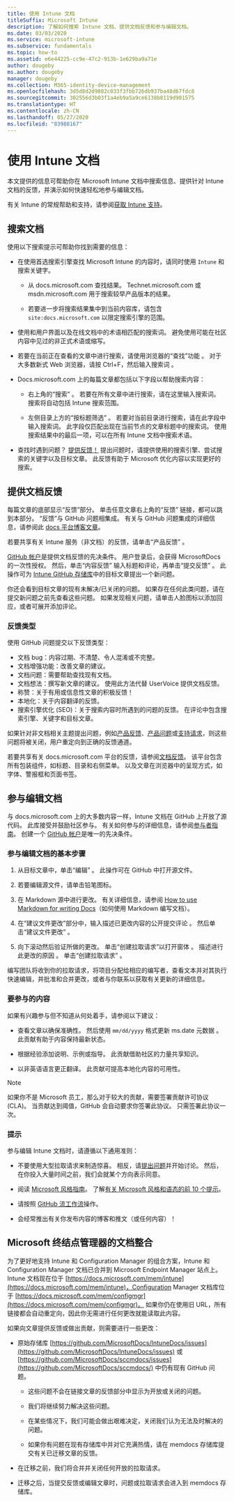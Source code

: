 ```yaml
---
title: 使用 Intune 文档
titleSuffix: Microsoft Intune
description: 了解如何搜索 Intune 文档、提供文档反馈和参与编辑文档。
ms.date: 03/03/2020
ms.service: microsoft-intune
ms.subservice: fundamentals
ms.topic: how-to
ms.assetid: e6e44225-cc9e-47c2-913b-1e629ba9a71e
author: dougeby
ms.author: dougeby
manager: dougeby
ms.collection: M365-identity-device-management
ms.openlocfilehash: 3d5d8d2d9882c033f3fbb726db937ba48d67fdc8
ms.sourcegitcommit: 302556d3b03f1a4eb9a5a9ce6138b8119d901575
ms.translationtype: HT
ms.contentlocale: zh-CN
ms.lasthandoff: 05/27/2020
ms.locfileid: "83988167"
---
```

# <a name="using-the-intune-docs"></a>使用 Intune 文档

本文提供的信息可帮助你在 Microsoft Intune 文档中搜索信息、提供针对 Intune 文档的反馈，并演示如何快速轻松地参与编辑文档。

有关 Intune 的常规帮助和支持，请参阅[获取 Intune 支持](get-support.md)。

## <a name="search-the-docs"></a>搜索文档

 使用以下搜索提示可帮助你找到需要的信息：  

- 在使用首选搜索引擎查找 Microsoft Intune 的内容时，请同时使用 `Intune` 和搜索关键字。  

  - 从 docs.microsoft.com 查找结果。 Technet.microsoft.com 或 msdn.microsoft.com 用于搜索较早产品版本的结果。  

  - 若要进一步将搜索结果集中到当前内容库，请包含 `site:docs.microsoft.com` 以限定搜索引擎的范围。  

- 使用和用户界面以及在线文档中的术语相匹配的搜索词。 避免使用可能在社区内容中见过的非正式术语或缩写。

- 若要在当前正在查看的文章中进行搜索，请使用浏览器的“查找”功能  。 对于大多数新式 Web 浏览器，请按 Ctrl+F，然后输入搜索词   。  

- Docs.microsoft.com 上的每篇文章都包括以下字段以帮助搜索内容：  

  - 右上角的“搜索”  。 若要在所有文章中进行搜索，请在这里输入搜索词。 搜索将自动包括 Intune 搜索范围。

  - 左侧目录上方的“按标题筛选”  。 若要对当前目录进行搜索，请在此字段中输入搜索词。 此字段仅匹配出现在当前节点的文章标题中的搜索词。 使用搜索结果中的最后一项，可以在所有 Intune 文档中搜索术语。

- 查找时遇到问题？ [提供反馈！](#provide-doc-feedback) 提出问题时，请提供使用的搜索引擎、尝试搜索的关键字以及目标文章。 此反馈有助于 Microsoft 优化内容以实现更好的搜索。  

## <a name="provide-doc-feedback"></a>提供文档反馈

每篇文章的底部显示“反馈”部分。 单击任意文章右上角的“反馈”  链接，都可以跳到本部分。 “反馈”与 GitHub 问题相集成。 有关与 GitHub 问题集成的详细信息，请参阅此 [docs 平台博客文章](https://docs.microsoft.com/teamblog/a-new-feedback-system-is-coming-to-docs)。

若要共享有关 Intune 服务（非文档）的反馈，请单击“产品反馈”  。

[GitHub 帐户](https://github.com/join)是提供文档反馈的先决条件。 用户登录后，会获得 MicrosoftDocs 的一次性授权。 然后，单击“内容反馈”  输入标题和评论，再单击“提交反馈”  。 此操作可为 [Intune GitHub 存储库](https://github.com/MicrosoftDocs/intunedocs/issues)中的目标文章提出一个新问题。

你还会看到目标文章的现有未解决/已关闭的问题。 如果存在任何此类问题，请在提交新问题之前先查看这些问题。 如果发现相关问题，请单击人脸图标以添加回应，或者可展开添加评论。

### <a name="types-of-feedback"></a>反馈类型

使用 GitHub 问题提交以下反馈类型：

- 文档 bug：内容过期、不清楚、令人混淆或不完整。
- 文档增强功能：改善文章的建议。
- 文档问题：需要帮助查找现有文档。
- 文档想法：撰写新文章的建议。 使用此方法代替 UserVoice 提供文档反馈。
- 称赞：关于有用或信息性文章的积极反馈！
- 本地化：关于内容翻译的反馈。
- 搜索引擎优化 (SEO)：关于搜索内容时所遇到的问题的反馈。 在评论中包含搜索引擎、关键字和目标文章。

如果针对非文档相关主题提出问题，例如[产品反馈](https://microsoftintune.uservoice.com/forums/291681-ideas)、[产品问题](https://social.technet.microsoft.com/Forums/en-US/home?forum=microsoftintuneprod)或[支持请求](get-support.md)，则这些问题将被关闭，用户重定向到正确的反馈通道。

若要共享有关 docs.microsoft.com 平台的反馈，请参阅[文档反馈](https://aka.ms/sitefeedback)。 该平台包含所有包装组件，如标题、目录和右侧菜单。 以及文章在浏览器中的呈现方式，如字体、警报框和页面书签。

## <a name="contribute-to-docs"></a>参与编辑文档

与 docs.microsoft.com 上的大多数内容一样，Intune 文档在 GitHub 上开放了源代码。 此库接受并鼓励社区参与。 有关如何参与的详细信息，请参阅[参与者指南](https://docs.microsoft.com/contribute)。 创建一个 [GitHub 帐户](https://github.com/join)是唯一的先决条件。

### <a name="basic-steps-to-contribute-to-docs"></a>参与编辑文档的基本步骤

1. 从目标文章中，单击“编辑”  。 此操作可在 GitHub 中打开源文件。  

2. 若要编辑源文件，请单击铅笔图标。  

3. 在 Markdown 源中进行更改。 有关详细信息，请参阅 [How to use Markdown for writing Docs](https://docs.microsoft.com/contribute/contribute-how-to-write-use-markdown)（如何使用 Markdown 编写文档）。  

4. 在“建议文件更改”部分中，输入描述已更改内容的公开提交评论  。 然后单击“建议文件更改”  。  

5. 向下滚动然后验证所做的更改。 单击“创建拉取请求”以打开窗体  。 描述进行此更改的原因  。 单击“创建拉取请求”  。

编写团队将收到你的拉取请求，将项目分配给相应的编写者，查看文本并对其执行快速编辑，并批准和合并更改，或者与你联系以获取有关更新的详细信息。  

### <a name="what-to-contribute"></a>要参与的内容

如果有兴趣参与但不知道从何处着手，请参阅以下建议：  

- 查看文章以确保准确性。 然后使用 `mm/dd/yyyy` 格式更新 ms.date 元数据  。 此贡献有助于内容保持最新状态。  

- 根据经验添加说明、示例或指导。 此贡献借助社区的力量共享知识。

- 以非英语语言更正翻译。 此贡献可提高本地化内容的可用性。  

> [!Note]  
> 如果你不是 Microsoft 员工，那么对于较大的贡献，需要签署贡献许可协议 (CLA)。 当贡献达到阈值，GitHub 会自动要求你签署此协议。 只需签署此协议一次。

### <a name="tips"></a>提示

参与编辑 Intune 文档时，请遵循以下通用准则：

- 不要使用大型拉取请求来制造惊喜。 相反，请[提出问题](#provide-doc-feedback)并开始讨论。 然后，在你投入大量时间之前，我们会就某个方向表示同意。  

- 阅读 [Microsoft 风格指南](https://aka.ms/MicrosoftStyle)。 了解[有关 Microsoft 风格和语态的前 10 个提示](https://docs.microsoft.com/style-guide/top-10-tips-style-voice)。  

- 请按照 [GitHub 流工作流](https://guides.github.com/introduction/flow/)操作。  

- 会经常推出有关你发布内容的博客和推文（或任何内容）！  

## <a name="consolidation-of-documentation-for-microsoft-endpoint-manager"></a>Microsoft 终结点管理器的文档整合

为了更好地支持 Intune 和 Configuration Manager 的组合方案，Intune 和 Configuration Manager 文档已合并到 Microsoft Endpoint Manager 站点上。 Intune 文档现在位于 [https://docs.microsoft.com/mem/intune](https://docs.microsoft.com/mem/intune)，Configuration Manager 文档库位于 [https://docs.microsoft.com/mem/configmgr](https://docs.microsoft.com/mem/configmgr)。 如果你仍在使用旧 URL，所有链接都会自动重定向，因此你无需进行任何更改就能读取此内容。

如果向文章提供反馈或做出贡献，则需要进行一些更改：

- 原始存储库 [https://github.com/MicrosoftDocs/IntuneDocs/issues](https://github.com/MicrosoftDocs/IntuneDocs/issues) 或 [https://github.com/MicrosoftDocs/sccmdocs/issues](https://github.com/MicrosoftDocs/sccmdocs/) 中仍有现有 GitHub 问题。

  - 这些问题不会在链接文章的反馈部分中显示为开放或关闭的问题。

  - 我们将继续努力解决这些问题。

  - 在某些情况下，我们可能会做出艰难决定，关闭我们认为无法及时解决的问题。

  - 如果你有问题在现有存储库中并对它充满热情，请在 memdocs 存储库提交有关已迁移文章的反馈。

- 在迁移之前，我们将合并并关闭任何开放的拉取请求。

- 迁移之后，当提交反馈或编辑文章时，问题或拉取请求会进入到 memdocs 存储库。
